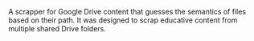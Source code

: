 A scrapper for Google Drive content that guesses the semantics of files based on their path. It was designed to scrap educative content from multiple shared Drive folders.
